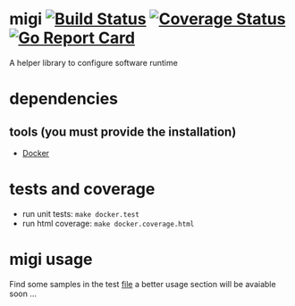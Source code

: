 # migi [![Build Status](https://travis-ci.org/rjansen/migi.svg?branch=master)](https://travis-ci.org/rjansen/migi) [![Coverage Status](https://codecov.io/gh/rjansen/migi/branch/master/graph/badge.svg)](https://codecov.io/gh/rjansen/migi) [![Go Report Card](https://goreportcard.com/badge/github.com/rjansen/migi)](https://goreportcard.com/report/github.com/rjansen/migi)

A helper library to configure software runtime

# dependencies
## tools (you must provide the installation)
- [Docker](https://www.docker.com/)

# tests and coverage
- run unit tests: `make docker.test`
- run html coverage: `make docker.coverage.html`

# migi usage
Find some samples in the test [file](configure_test.go) a better usage section will be avaiable soon ...
